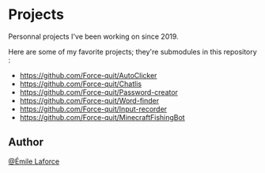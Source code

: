 # Projects

Personnal projects I've been working on since 2019.

Here are some of my favorite projects; they're submodules in this repository :
- https://github.com/Force-quit/AutoClicker
- https://github.com/Force-quit/Chatlis
- https://github.com/Force-quit/Password-creator
- https://github.com/Force-quit/Word-finder
- https://github.com/Force-quit/Input-recorder
- https://github.com/Force-quit/MinecraftFishingBot

## Author
[@Émile Laforce](https://github.com/Force-quit)

